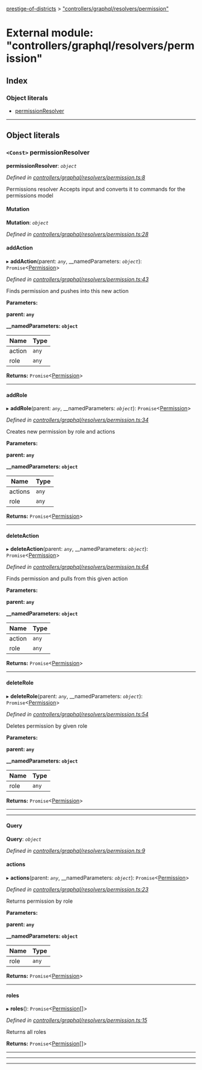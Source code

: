 [prestige-of-districts](../README.md) > ["controllers/graphql/resolvers/permission"](../modules/_controllers_graphql_resolvers_permission_.md)

# External module: "controllers/graphql/resolvers/permission"

## Index

### Object literals

* [permissionResolver](_controllers_graphql_resolvers_permission_.md#permissionresolver)

---

## Object literals

<a id="permissionresolver"></a>

### `<Const>` permissionResolver

**permissionResolver**: *`object`*

*Defined in [controllers/graphql/resolvers/permission.ts:8](https://github.com/YarosJ/prestige-of-districts/blob/a1ae45e/controllers/graphql/resolvers/permission.ts#L8)*

Permissions resolver Accepts input and converts it to commands for the permissions model

<a id="permissionresolver.mutation"></a>

####  Mutation

**Mutation**: *`object`*

*Defined in [controllers/graphql/resolvers/permission.ts:28](https://github.com/YarosJ/prestige-of-districts/blob/a1ae45e/controllers/graphql/resolvers/permission.ts#L28)*

<a id="permissionresolver.mutation.addaction"></a>

####  addAction

▸ **addAction**(parent: *`any`*, __namedParameters: *`object`*): `Promise`<[Permission](../classes/_models_permission_.permission.md)>

*Defined in [controllers/graphql/resolvers/permission.ts:43](https://github.com/YarosJ/prestige-of-districts/blob/a1ae45e/controllers/graphql/resolvers/permission.ts#L43)*

Finds permission and pushes into this new action

**Parameters:**

**parent: `any`**

**__namedParameters: `object`**

| Name | Type |
| ------ | ------ |
| action | `any` |
| role | `any` |

**Returns:** `Promise`<[Permission](../classes/_models_permission_.permission.md)>

___
<a id="permissionresolver.mutation.addrole"></a>

####  addRole

▸ **addRole**(parent: *`any`*, __namedParameters: *`object`*): `Promise`<[Permission](../classes/_models_permission_.permission.md)>

*Defined in [controllers/graphql/resolvers/permission.ts:34](https://github.com/YarosJ/prestige-of-districts/blob/a1ae45e/controllers/graphql/resolvers/permission.ts#L34)*

Creates new permission by role and actions

**Parameters:**

**parent: `any`**

**__namedParameters: `object`**

| Name | Type |
| ------ | ------ |
| actions | `any` |
| role | `any` |

**Returns:** `Promise`<[Permission](../classes/_models_permission_.permission.md)>

___
<a id="permissionresolver.mutation.deleteaction"></a>

####  deleteAction

▸ **deleteAction**(parent: *`any`*, __namedParameters: *`object`*): `Promise`<[Permission](../classes/_models_permission_.permission.md)>

*Defined in [controllers/graphql/resolvers/permission.ts:64](https://github.com/YarosJ/prestige-of-districts/blob/a1ae45e/controllers/graphql/resolvers/permission.ts#L64)*

Finds permission and pulls from this given action

**Parameters:**

**parent: `any`**

**__namedParameters: `object`**

| Name | Type |
| ------ | ------ |
| action | `any` |
| role | `any` |

**Returns:** `Promise`<[Permission](../classes/_models_permission_.permission.md)>

___
<a id="permissionresolver.mutation.deleterole"></a>

####  deleteRole

▸ **deleteRole**(parent: *`any`*, __namedParameters: *`object`*): `Promise`<[Permission](../classes/_models_permission_.permission.md)>

*Defined in [controllers/graphql/resolvers/permission.ts:54](https://github.com/YarosJ/prestige-of-districts/blob/a1ae45e/controllers/graphql/resolvers/permission.ts#L54)*

Deletes permission by given role

**Parameters:**

**parent: `any`**

**__namedParameters: `object`**

| Name | Type |
| ------ | ------ |
| role | `any` |

**Returns:** `Promise`<[Permission](../classes/_models_permission_.permission.md)>

___

___
<a id="permissionresolver.query"></a>

####  Query

**Query**: *`object`*

*Defined in [controllers/graphql/resolvers/permission.ts:9](https://github.com/YarosJ/prestige-of-districts/blob/a1ae45e/controllers/graphql/resolvers/permission.ts#L9)*

<a id="permissionresolver.query.actions"></a>

####  actions

▸ **actions**(parent: *`any`*, __namedParameters: *`object`*): `Promise`<[Permission](../classes/_models_permission_.permission.md)>

*Defined in [controllers/graphql/resolvers/permission.ts:23](https://github.com/YarosJ/prestige-of-districts/blob/a1ae45e/controllers/graphql/resolvers/permission.ts#L23)*

Returns permission by role

**Parameters:**

**parent: `any`**

**__namedParameters: `object`**

| Name | Type |
| ------ | ------ |
| role | `any` |

**Returns:** `Promise`<[Permission](../classes/_models_permission_.permission.md)>

___
<a id="permissionresolver.query.roles"></a>

####  roles

▸ **roles**(): `Promise`<[Permission](../classes/_models_permission_.permission.md)[]>

*Defined in [controllers/graphql/resolvers/permission.ts:15](https://github.com/YarosJ/prestige-of-districts/blob/a1ae45e/controllers/graphql/resolvers/permission.ts#L15)*

Returns all roles

**Returns:** `Promise`<[Permission](../classes/_models_permission_.permission.md)[]>

___

___

___

